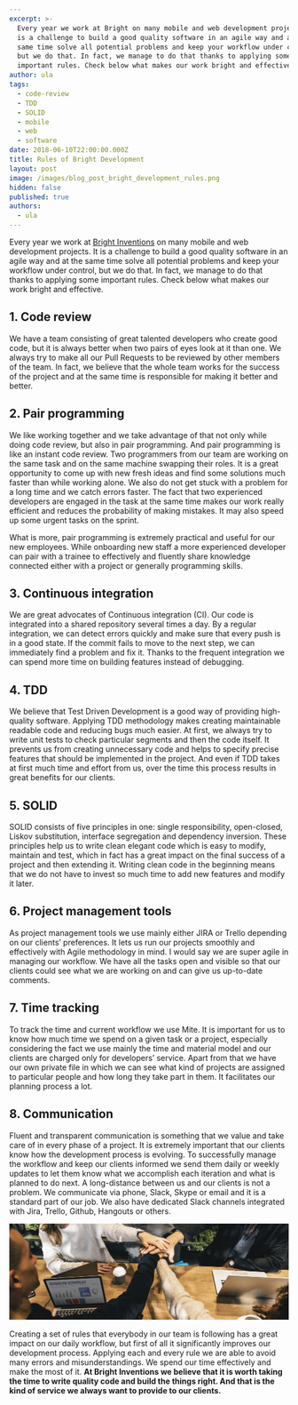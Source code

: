 ```yaml
---
excerpt: >-
  Every year we work at Bright on many mobile and web development projects. It
  is a challenge to build a good quality software in an agile way and at the
  same time solve all potential problems and keep your workflow under control,
  but we do that. In fact, we manage to do that thanks to applying some
  important rules. Check below what makes our work bright and effective.
author: ula
tags:
  - code-review
  - TDD
  - SOLID
  - mobile
  - web
  - software
date: 2018-06-10T22:00:00.000Z
title: Rules of Bright Development
layout: post
image: /images/blog_post_bright_development_rules.png
hidden: false
published: true
authors:
  - ula
---
```

Every year we work at [Bright Inventions](/) on many mobile and web development projects. It is a challenge to build a good quality software in an agile way and at the same time solve all potential problems and keep your workflow under control, but we do that. In fact, we manage to do that thanks to applying some important rules. Check below what makes our work bright and effective.

## **1.  Code review**

We have a team consisting of great talented developers who create good code, but it is always better when two pairs of eyes look at it than one. We always try to make all our Pull Requests to be reviewed by other members of the team. In fact, we believe that the whole team works for the success of the project and at the same time is responsible for making it better and better.

## **2. Pair programming**

We like working together and we take advantage of that not only while doing code review, but also in pair programming. And pair programming is like an instant code review. Two programmers from our team are working on the same task and on the same machine swapping their roles. It is a great opportunity to come up with new fresh  ideas and find some solutions much faster than while working alone. We also do not get stuck with a problem for a long time and we catch errors faster. The fact that two experienced developers are engaged in the task at the same time makes our work really efficient and reduces the probability of making mistakes. It may also speed up some urgent tasks on the sprint.

What is more, pair programming is extremely practical and useful for our new employees. While onboarding new staff a more experienced developer can pair with a trainee to effectively and fluently share knowledge connected either with a project or generally programming skills.

## **3. Continuous integration**

We are great advocates of Continuous integration (CI). Our code is integrated into a shared repository several times a day. By a regular integration, we can detect errors quickly and make sure that every push is in a good state. If the commit fails to move to the next step, we can immediately find a problem and fix it. Thanks to the frequent integration we can spend more time on building features instead of debugging. 

## **4. TDD**

We believe that Test Driven Development is a good way of providing high-quality software. Applying TDD methodology makes creating maintainable readable code and reducing bugs much easier. At first, we always try to write unit tests to check particular segments and then the code itself. It prevents us from creating unnecessary code and helps to specify precise features that should be implemented in the project. And even if TDD takes at first much time and effort from us, over the time this process results in great benefits for our clients. 

## **5. SOLID**

SOLID consists of five principles in one: single responsibility, open-closed, Liskov substitution, interface segregation and dependency inversion. These principles help us to write clean elegant code which is easy to modify, maintain and test, which in fact has a great impact on the final success of a project and then extending it. Writing clean code in the beginning means that we do not have to invest so much time to add new features and modify it later.

## **6. Project management tools**

As project management tools we use mainly either JIRA or Trello depending on our clients’ preferences. It lets us run our projects smoothly and effectively with Agile methodology in mind. I would say we are super agile in managing our workflow. We have all the tasks open and visible so that our clients could see what we are working on and can give us up-to-date comments.

## **7. Time tracking**

To track the time and current workflow we use Mite. It is important for us to know how much time we spend on a given task or a project, especially considering the fact we use mainly the time and material model and our clients are charged only for developers’ service. Apart from that we have our own private file in which we can see what kind of projects are assigned to particular people and how long they take part in them. It facilitates our planning process a lot. 

## **8. Communication**

Fluent and transparent communication is something that we value and take care of in every phase of a project. It is extremely important that our clients know how the development process is evolving. To successfully manage the workflow and keep our clients informed we send them daily or weekly updates to let them know what we accomplish each iteration and what is planned to do next.
A long-distance between us and our clients is not a problem. We communicate via phone, Slack, Skype or email and it is a standard part of our job. We also have dedicated Slack channels integrated with Jira, Trello, Github, Hangouts or others.

![software development](/images/bright_rules.jpg)

Creating a set of rules that everybody in our team is following has a great impact on our daily workflow, but first of all it significantly improves our development process. Applying each and every rule we are able to avoid many errors and misunderstandings. We spend our time effectively and make the most of it. **At Bright Inventions we believe that it is worth taking the time to write quality code and build the things right. And that is the kind of service we always want to provide to our clients.**
